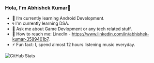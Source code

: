 ### Hola, I'm Abhishek Kumar👋 
- 🌱 I’m currently learning Android Development.
- :cyclone: I'm currently learning DSA.
- :speech_balloon: Ask me about Game Devlopment or any tech related stuff.
- :raising_hand: How to reach me: LinedIn - https://www.linkedin.com/in/abhishek-kumar-3589401b7. 
- :zap: Fun fact: I, spend almost 12 hours listening music everyday.


![GitHub Stats](https://github-readme-stats.vercel.app/api?username=Abhishek109062&theme=radical)
<!---
Abhishek109062/Abhishek109062 is a ✨ special ✨ repository because its `README.md` (this file) appears on your GitHub profile.
You can click the Preview link to take a look at your changes.
--->
